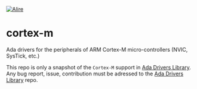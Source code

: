 [![Alire](https://img.shields.io/endpoint?url=https://alire.ada.dev/badges/cortex_m.json)](https://alire.ada.dev/crates/cortex_m.html)

# cortex-m
Ada drivers for the peripherals of ARM Cortex-M micro-controllers (NVIC, SysTick, etc.)

This repo is only a snapshot of the `Cortex-M` support in [Ada Drivers Library](https://github.com/AdaCore/Ada_Drivers_Library/tree/master/arch/ARM/cortex_m).
Any bug report, issue, contribution must be adressed to the [Ada Drivers Library](https://github.com/AdaCore/Ada_Drivers_Library/) repo.
